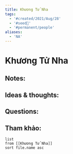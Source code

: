 ```yaml
---
title: Khương Tử Nha
tags:
  - '#created/2021/Aug/28'
  - '#seed🥜'
  - '#permanent/people'
aliases:
  - 'NA'
---
```

# Khương Tử Nha

## Notes:


## Ideas & thoughts:

## Questions:


## Tham khảo:
```dataview
list
from [[Khương Tử Nha]]
sort file.name asc
```
